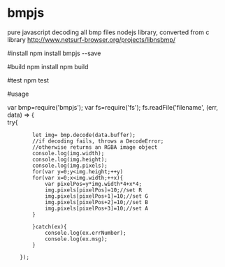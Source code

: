 # bmpjs
pure javascript decoding all bmp files nodejs library,
converted from c library http://www.netsurf-browser.org/projects/libnsbmp/

#install
npm install bmpjs --save

#build
npm install
npm build

#test
npm test

#usage

var bmp=require('bmpjs');
var fs=require('fs');
fs.readFile('filename', (err, data) => {            
            try{
            
            let img= bmp.decode(data.buffer); 
            //if decoding fails, throws a DecodeError;          
            //otherwise returns an RGBA image object
            console.log(img.width);
            console.log(img.height);
            console.log(img.pixels);
            for(var y=0;y<img.height;++y)
            for(var x=0;x<img.width;++x){
                var pixelPos=y*img.width*4+x*4;
                img.pixels[pixelPos]=10;//set R
                img.pixels[pixelPos+1]=10;//set G
                img.pixels[pixelPos+2]=10;//set B
                img.pixels[pixelPos+3]=10;//set A
            }
            
            }catch(ex){
                console.log(ex.errNumber);
                console.log(ex.msg);
            }

        });




